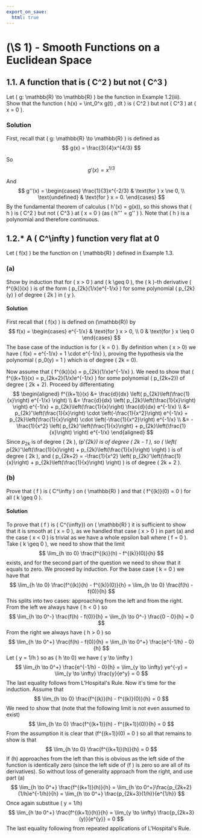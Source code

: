 ```yaml
---
export_on_save:
  html: true
---
```


# \(\S 1\) - Smooth Functions on a Euclidean Space

## 1.1. A function that is \( C^2 \) but not \( C^3 \)

Let \( g: \mathbb{R} \to \mathbb{R} \) be the function in Example 1.2(iii). Show that the function \( h(x) = \int_0^x g(t) \, dt \) is \( C^2 \) but not \( C^3 \) at \( x = 0 \).

### Solution

First, recall that \( g: \mathbb{R} \to \mathbb{R} \) is defined as 
$$  
g(x) = \frac{3}{4}x^{4/3} 
$$

So
$$  
g'(x) = x^{1/3}
$$

And
$$
g''(x) = 
\begin{cases} 
\frac{1}{3}x^{-2/3} & \text{for } x \ne 0, \\
\text{undefined} & \text{for } x = 0.
\end{cases}
$$
By the fundamental theorem of calculus \( h'(x) = g(x)\), so this shows that \( h \) is \( C^2 \) but not \( C^3 \) at \( x = 0 \) (as \( h''' = g'' \) ). Note that \( h \) is a polynomial and therefore continuous.

## 1.2.* A \( C^\infty \) function very flat at 0

Let \( f(x) \) be the function on \( \mathbb{R} \) defined in Example 1.3.

### (a)
Show by induction that for \( x > 0 \) and \( k \geq 0 \), the \( k \)-th derivative \( f^{(k)}(x) \) is of the form \( p_{2k}(1/x)e^{-1/x} \) for some polynomial \( p_{2k}(y) \) of degree \( 2k \) in \( y \).

#### Solution

First recall that \( f(x) \) is defined on \(\mathbb{R}\) by
$$
f(x) =
\begin{cases}
e^{-1/x} & \text{for } x > 0, \\
0 & \text{for } x \leq 0
\end{cases}
$$
The base case of the induction is for \( k = 0 \). By definition when \( x > 0\) we have \( f(x) = e^{-1/x} = 1 \cdot e^{-1/x} \), proving the hypothesis via the polynomial \( p_0(y) = 1 \) which is of degree \( 2k = 0\).

Now assume that \( f^{(k)}(x) = p_{2k}(1/x)e^{-1/x} \). We need to show that \( f^{(k+1)}(x) = p_{2k+2}(1/x)e^{-1/x} \) for some polynomial \( p_{2k+2}\) of degree \( 2k + 2\). Proceed by differentiating 
$$
\begin{aligned}
f^{(k+1)}(x) &= \frac{d}{dx} \left( p_{2k}\left(\frac{1}{x}\right) e^{-1/x} \right) \\
&= \frac{d}{dx} \left( p_{2k}\left(\frac{1}{x}\right) \right) e^{-1/x} + p_{2k}\left(\frac{1}{x}\right) \frac{d}{dx} e^{-1/x} \\
&= p_{2k}'\left(\frac{1}{x}\right) \cdot \left(-\frac{1}{x^2}\right) e^{-1/x} + p_{2k}\left(\frac{1}{x}\right) \cdot \left(-\frac{1}{x^2}\right) e^{-1/x} \\
&= -\frac{1}{x^2} \left( p_{2k}'\left(\frac{1}{x}\right) + p_{2k}\left(\frac{1}{x}\right) \right) e^{-1/x}
\end{aligned}
$$
Since $p_{2k}$ is of degree \( 2k \), \(p'_{2k}\) is of degree \( 2k - 1 \), so \( \left( p_{2k}'\left(\frac{1}{x}\right) + p_{2k}\left(\frac{1}{x}\right) \right) \) is of degree \( 2k \), and \( p_{2k+2} = -\frac{1}{x^2} \left( p_{2k}'\left(\frac{1}{x}\right) + p_{2k}\left(\frac{1}{x}\right) \right) \) is of degree \( 2k + 2 \).



### (b)
Prove that \( f \) is \( C^\infty \) on \( \mathbb{R} \) and that \( f^{(k)}(0) = 0 \) for all \( k \geq 0 \).

#### Solution
To prove that \( f \) is \( C^{\infty}\) on \( \mathbb{R} \) it is sufficient to show that it is smooth at \( x = 0 \), as we handled that case \( x > 0 \) in part (a) and the case \( x < 0 \) is trivial as we have a whole epsilon ball where \( f = 0 \). Take \( k \geq 0 \), we need to show that the limit
$$
\lim_{h \to 0} \frac{f^{(k)}(h) - f^{(k)}(0)}{h}
$$ 
exists, and for the second part of the question we need to show that it equals to zero. We proceed by induction. For the base case \( k = 0 \) we have that
$$
\lim_{h \to 0} \frac{f^{(k)}(h) - f^{(k)}(0)}{h} = \lim_{h \to 0} \frac{f(h) - f(0)}{h} 
$$ 
This splits into two cases: approaching from the left and from the right. From the left we always have \( h < 0 \) so
$$
\lim_{h \to 0^-} \frac{f(h) - f(0)}{h} = \lim_{h \to 0^-} \frac{0 - 0}{h} = 0
$$
From the right we always have \( h > 0 \) so 
$$
\lim_{h \to 0^+} \frac{f(h) - f(0)}{h} = \lim_{h \to 0^+} \frac{e^{-1/h} - 0}{h}
$$
Let \( y = 1/h \) so as \( h \to 0\) we have \( y \to \infty \)
$$
\lim_{h \to 0^+} \frac{e^{-1/h} - 0}{h} = \lim_{y \to \infty} ye^{-y} = \lim_{y \to \infty} \frac{y}{e^y} = 0
$$
The last equality follows from L'Hospital's Rule. Now it's time for the induction. Assume that 
$$
\lim_{h \to 0} \frac{f^{(k)}(h) - f^{(k)}(0)}{h} = 0
$$ 
We need to show that (note that the following limit is not even assumed to exist)
$$
\lim_{h \to 0} \frac{f^{(k+1)}(h) - f^{(k+1)}(0)}{h} = 0
$$ 
From the assumption it is clear that \(f^{(k+1)}(0) = 0 \) so all that remains to show is that
$$
\lim_{h \to 0} \frac{f^{(k+1)}(h)}{h} = 0
$$ 
If \(h\) approaches from the left than this is obvious as the left side of the function is identically zero (since the left side of \(f \) is zero so are all of its derivatives). So without loss of generality approach from the right, and use part (a)
$$
\lim_{h \to 0^+} \frac{f^{(k+1)}(h)}{h} = \lim_{h \to 0^+}\frac{p_{2k+2}(1/h)e^{-1/h}}{h} = \lim_{h \to 0^+} \frac{p_{2k+3}(1/h)}{e^{1/h}}
$$ 
Once again substitue \( y = 1/h\)
$$
\lim_{h \to 0^+} \frac{f^{(k+1)}(h)}{h} = \lim_{y \to \infty} \frac{p_{2k+3}(y)}{e^{y}} = 0
$$
The last equality following from repeated applications of L'Hospital's Rule.